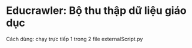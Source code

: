 # Educrawler: Bộ thu thập dữ liệu giáo dục
Cách dùng: chạy trực tiếp 1 trong 2 file externalScript.py
